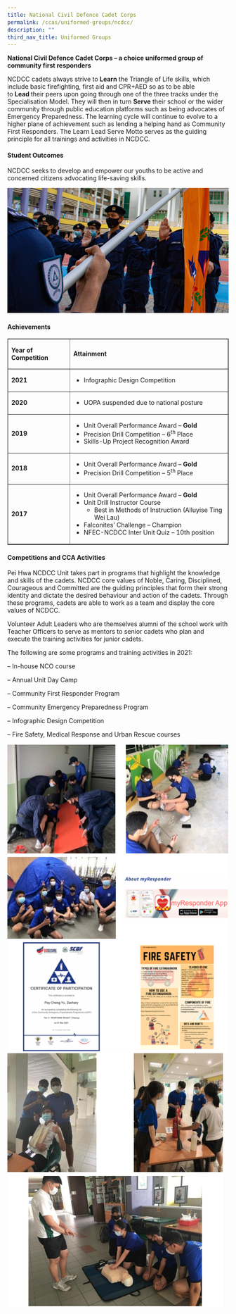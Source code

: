 ```yaml
---
title: National Civil Defence Cadet Corps
permalink: /ccas/uniformed-groups/ncdcc/
description: ""
third_nav_title: Uniformed Groups
---
```

<p><strong>National Civil Defence Cadet Corps &ndash; a choice uniformed group of community first responders</strong></p>
<p>NCDCC cadets always strive to&nbsp;<strong>Learn</strong>&nbsp;the Triangle of Life skills, which include basic firefighting, first aid and CPR+AED so as to be able to&nbsp;<strong>Lead&nbsp;</strong>their peers upon going through one of the three tracks under the Specialisation Model. They will then in turn&nbsp;<strong>Serve</strong>&nbsp;their school or the wider community through public education platforms such as being advocates of Emergency Preparedness. The learning cycle will continue to evolve to a higher plane of achievement such as lending a helping hand as Community First Responders. The Learn Lead Serve Motto serves as the guiding principle for all trainings and activities in NCDCC.</p>
<h4><strong>Student Outcomes</strong></h4>
<p>NCDCC seeks to develop and empower our youths to be active and concerned citizens advocating life-saving skills.</p>
<img src="/images/NCDCC-1.png">
<h4><strong>Achievements</strong></h4>
<div>
<table border="1">
<tbody>
<tr>
<td>
<p><strong>Year of Competition</strong></p>
</td>
<td>
<p><strong>Attainment</strong></p>
</td>
</tr>
<tr>
<td><strong>2021</strong></td>
<td>
<ul>
<li>Infographic Design Competition</li>
</ul>
</td>
</tr>
<tr>
<td><strong>2020</strong></td>
<td>
<ul>
<li>UOPA suspended due to national posture</li>
</ul>
</td>
</tr>
<tr>
<td><strong>2019</strong></td>
<td>
<ul>
<li>Unit Overall Performance Award &ndash;&nbsp;<strong>Gold</strong></li>
<li>Precision Drill Competition &ndash; 6<sup>th</sup>&nbsp;Place</li>
<li>Skills-Up Project Recognition Award</li>
</ul>
</td>
</tr>
<tr>
<td><strong>2018</strong></td>
<td>
<ul>
<li>Unit Overall Performance Award &ndash;&nbsp;<strong>Gold</strong></li>
<li>Precision Drill Competition &ndash; 5<sup>th</sup>&nbsp;Place</li>
</ul>
</td>
</tr>
<tr>
<td><strong>2017</strong></td>
<td>
<ul>
<li>Unit Overall Performance Award &ndash;&nbsp;<strong>Gold</strong></li>
<li>Unit Drill Instructor Course
<ul>
<li>Best in Methods of Instruction (Alluyise Ting Wei Lau)</li>
</ul>
</li>
<li>Falconites&rsquo; Challenge &ndash; Champion</li>
<li>NFEC-NCDCC Inter Unit Quiz &ndash; 10th position</li>
</ul>
</td>
</tr>
</tbody>
</table>
</div>
<h4><strong>Competitions and CCA Activities</strong></h4>
<p>Pei Hwa NCDCC Unit takes part in programs that highlight the knowledge and skills of the cadets. NCDCC core values of Noble, Caring, Disciplined, Courageous and Committed are the guiding principles that form their strong identity and dictate the desired behaviour and action of the cadets. Through these programs, cadets are able to work as a team and display the core values of NCDCC.</p>
<p>Volunteer Adult Leaders who are themselves alumni of the school work with Teacher Officers to serve as mentors to senior cadets who plan and execute the training activities for junior cadets.</p>
<p>The following are some programs and training activities in 2021:</p>
<p>&ndash; In-house NCO course</p>
<p>&ndash; Annual Unit Day Camp</p>
<p>&ndash; Community First Responder Program</p>
<p>&ndash; Community Emergency Preparedness Program</p>
<p>&ndash; Infographic Design Competition</p>
<p>&ndash; Fire Safety, Medical Response and Urban Rescue courses</p>
<img src="/images/NCDCC-2.png">
<img src="/images/NCDCC-3.png">

